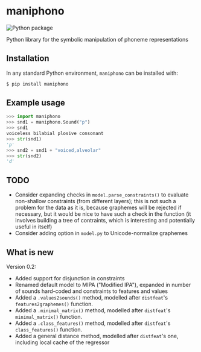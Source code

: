 # maniphono

![Python package](https://github.com/tresoldi/maniphono/workflows/Python%20package/badge.svg)

Python library for the symbolic manipulation of phoneme representations

## Installation

In any standard Python environment, `maniphono` can be installed with:

```bash
$ pip install maniphono
```

## Example usage

```python
>>> import maniphono
>>> snd1 = maniphono.Sound("p")
>>> snd1
voiceless bilabial plosive consonant
>>> str(snd1)
'p'
>>> snd2 = snd1 + "voiced,alveolar"
>>> str(snd2)
'd'
```

## TODO

  - Consider expanding checks in `model.parse_constraints()` to evaluate non-shallow
    constraints (from different layers); this is not such a problem for the data as it
    is, because graphemes will be rejected if necessary, but it would be nice to
    have such a check in the function (it involves building a tree of contraints,
    which is interesting and potentially useful in itself)
  - Consider adding option in `model.py` to Unicode-normalize graphemes

## What is new

Version 0.2:
  - Added support for disjunction in constraints
  - Renamed default model to MIPA ("Modified IPA"), expanded in number of sounds
    hard-coded and constraints to features and values
  - Added a `.values2sounds()` method, modelled after `distfeat`'s
    `features2graphemes()` function.
  - Added a `.minimal_matrix()` method, modelled after `distfeat`'s
    `minimal_matrix()` function.
  - Added a `.class_features()` method, modelled after `distfeat`'s
    `class_features()` function.
  - Added a general distance method, modelled after `distfeat`'s one,
    including local cache of the regressor
